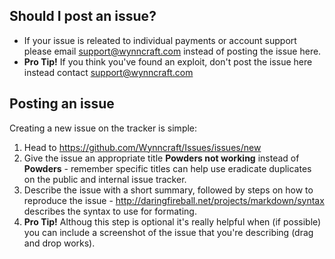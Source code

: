 ## Should I post an issue?
* If your issue is releated to individual payments or account support please email support@wynncraft.com instead of posting the issue here.
* __Pro Tip!__ If you think you've found an exploit, don't post the issue here instead contact support@wynncraft.com 

## Posting an issue
Creating a new issue on the tracker is simple:

1. Head to https://github.com/Wynncraft/Issues/issues/new
2. Give the issue an appropriate title __Powders not working__ instead of __Powders__ - remember specific titles can help use eradicate duplicates on the public and internal issue tracker.
3. Describe the issue with a short summary, followed by steps on how to reproduce the issue - http://daringfireball.net/projects/markdown/syntax describes the syntax to use for formating. 
4. __Pro Tip!__ Althoug this step is optional it's really helpful when (if possible) you can include a screenshot of the issue that you're describing (drag and drop works).
